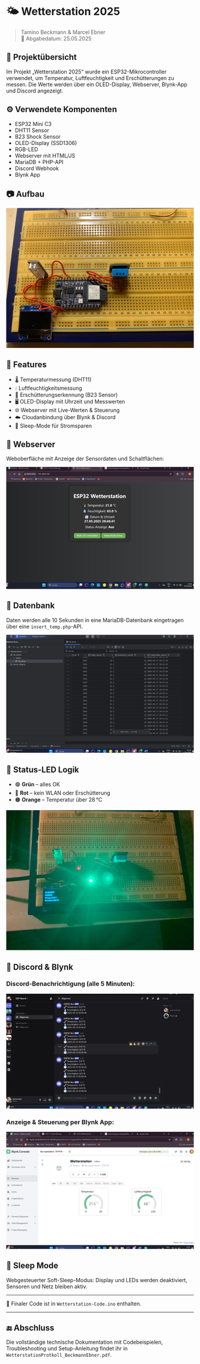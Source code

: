 # 🌤️ Wetterstation 2025

> Tamino Beckmann & Marcel Ebner  
> 📅 Abgabedatum: 25.05.2025

## 🔧 Projektübersicht

Im Projekt „Wetterstation 2025“ wurde ein ESP32-Mikrocontroller verwendet, um Temperatur, Luftfeuchtigkeit und Erschütterungen zu messen. Die Werte werden über ein OLED-Display, Webserver, Blynk-App und Discord angezeigt.

## ⚙️ Verwendete Komponenten

- ESP32 Mini C3
- DHT11 Sensor
- B23 Shock Sensor
- OLED-Display (SSD1306)
- RGB-LED
- Webserver mit HTML/JS
- MariaDB + PHP-API
- Discord Webhook
- Blynk App

## 📷 Aufbau

![Aufbau](Protokoll-Bilder/Aufbau.png)

## 🧪 Features

- 🌡 Temperaturmessung (DHT11)
- 💧 Luftfeuchtigkeitsmessung
- 🚨 Erschütterungserkennung (B23 Sensor)
- 🖥️ OLED-Display mit Uhrzeit und Messwerten
- 🌐 Webserver mit Live-Werten & Steuerung
- ☁️ Cloudanbindung über Blynk & Discord
- 🔌 Sleep-Mode für Stromsparen

## 📁 Webserver

Weboberfläche mit Anzeige der Sensordaten und Schaltflächen:

![Webserver](Protokoll-Bilder/Startseite.png)

## 💾 Datenbank

Daten werden alle 10 Sekunden in eine MariaDB-Datenbank eingetragen über eine `insert_temp.php`-API.

![DataGrip](Protokoll-Bilder/Webserver.png)

## 🔴 Status-LED Logik

- 🟢 **Grün** – alles OK  
- 🔴 **Rot** – kein WLAN oder Erschütterung  
- 🟠 **Orange** – Temperatur über 28 °C

![Status LED](Protokoll-Bilder/LED.png)

## 📱 Discord & Blynk

### Discord-Benachrichtigung (alle 5 Minuten):

![Discord](Protokoll-Bilder/Discord.png)

### Anzeige & Steuerung per Blynk App:

![Blynk](Protokoll-Bilder/Blynk.png)

## 🧠 Sleep Mode

Webgesteuerter Soft-Sleep-Modus: Display und LEDs werden deaktiviert, Sensoren und Netz bleiben aktiv.

---

📜 Finaler Code ist in `Wetterstation-Code.ino` enthalten.

---

## 🔚 Abschluss

Die vollständige technische Dokumentation mit Codebeispielen, Troubleshooting und Setup-Anleitung findet ihr in `WetterstationProtkoll_BeckmannEbner.pdf`.

